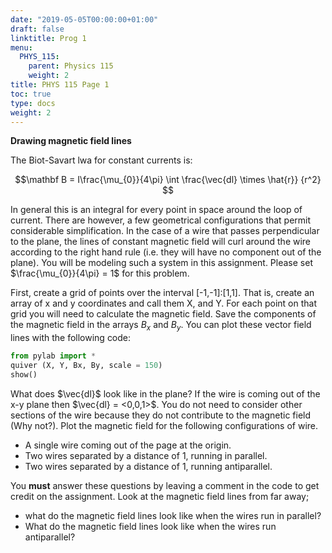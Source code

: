 ```yaml
---
date: "2019-05-05T00:00:00+01:00"
draft: false
linktitle: Prog 1
menu:
  PHYS_115:
    parent: Physics 115
    weight: 2
title: PHYS 115 Page 1
toc: true
type: docs
weight: 2
---
```


**Drawing magnetic field lines**

The Biot-Savart lwa for constant currents is:

$$\mathbf B = I\frac{\mu_{0}}{4\pi} \int \frac{\vec{dl} \times \hat{r}} {r^2} $$

In general this is an integral for every point in space around the loop of current. There are however, a few geometrical configurations that permit considerable simplification. In the case of a wire that passes perpendicular to the plane, the lines of constant magnetic field will curl around the wire according to the right hand rule (i.e. they will have no component out of the plane). You will be modeling such a system in this assignment.  Please set $\frac{\mu_{0}}{4\pi} = 1$  for this problem.

First, create a grid of points over the interval [-1,-1]:[1,1]. That is, create an array of x and y coordinates and call them X, and Y. For each point on that grid you will need to calculate the magnetic field. Save the components of the magnetic field in the arrays $B_x$ and $B_y$. You can plot these vector field lines with the following code:
```python
from pylab import *
quiver (X, Y, Bx, By, scale = 150)
show()
```

What does $\vec{dl}$ look like in the plane? If the wire is coming out of the x-y plane then $\vec{dl} = <0,0,1>$. You do not need to consider other sections of the wire because they do not contribute to the magnetic field (Why not?). Plot the magnetic field for the following configurations of wire.

* A single wire coming out of the page at the origin.
* Two wires separated by a distance of 1, running in parallel.
* Two wires separated by a distance of 1, running antiparallel.

You **must** answer these questions by leaving a comment in the code to get credit on the assignment. Look at the magnetic field lines from far away;

* what do the magnetic field lines look like when the wires run in parallel? 
* What do the magnetic field lines look like when the wires run antiparallel?



